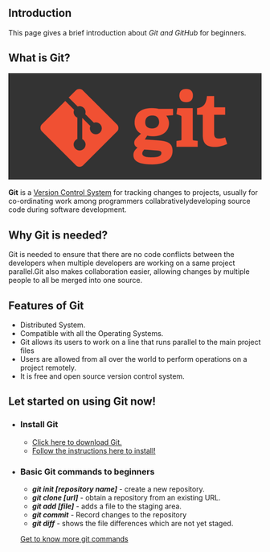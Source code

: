 ## **Introduction**
This page gives a brief introduction about _Git and GitHub_ for beginners.

## **What is Git?**

![Git](8ogqpfkvqqpyfbs3w6p7.png)

**Git** is a [Version Control System](https://en.wikipedia.org/wiki/Version_control) for tracking changes to projects, usually for co-ordinating work among programmers collabrativelydeveloping source code during software development.

## **Why Git is needed?**
Git is needed to ensure that there are no code conflicts between the developers when multiple developers are working on a same project parallel.Git also makes collaboration easier, allowing changes by multiple people to all be merged into one source.

## **Features of Git**

+ Distributed System.
+ Compatible with all the Operating Systems.
+ Git allows its users to work on a line that runs parallel to the main project files
+ Users are allowed from all over the world to perform operations on a project remotely.
+ It is free and open source version control system.


## **Let started on using Git now!**

* ### **Install Git**
  - [Click here to download Git.](https://git-scm.com/downloads)
  - [Follow the instructions here to install!](https://git-scm.com/book/en/v2/Getting-Started-Installing-Git)
* ### **Basic Git commands to beginners**

  + **_git init [repository name]_** - create a new repository.
  + **_git clone [url]_**            - obtain a repository from an existing URL.
  + **_git add [file]_**             - adds a file to the staging area.
  + **_git commit_**                 - Record changes to the repository 
  + **_git diff_**                   - shows the file differences which are not yet staged.

  [Get to know more git commands](https://git-scm.com/docs/git)




 

